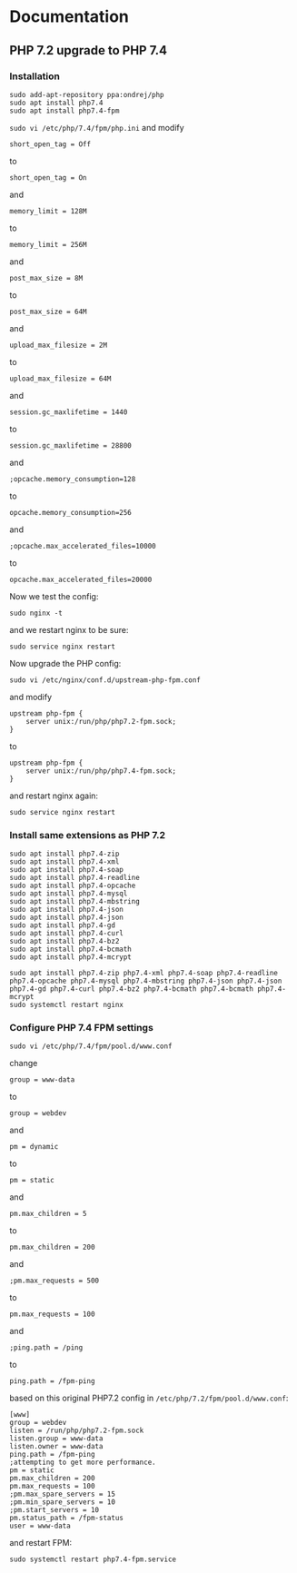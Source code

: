 # Documentation

## PHP 7.2 upgrade to PHP 7.4

### Installation

```
sudo add-apt-repository ppa:ondrej/php
sudo apt install php7.4
sudo apt install php7.4-fpm
```

`sudo vi /etc/php/7.4/fpm/php.ini` and modify
```
short_open_tag = Off
```
to
```
short_open_tag = On
```
and
```
memory_limit = 128M
```
to
```
memory_limit = 256M
```
and
```
post_max_size = 8M
```
to
```
post_max_size = 64M
```
and
```
upload_max_filesize = 2M
```
to
```
upload_max_filesize = 64M
```
and
```
session.gc_maxlifetime = 1440
```
to
```
session.gc_maxlifetime = 28800
```
and
```
;opcache.memory_consumption=128
```
to
```
opcache.memory_consumption=256
```
and
```
;opcache.max_accelerated_files=10000
```
to
```
opcache.max_accelerated_files=20000
```

Now we test the config:
```
sudo nginx -t
```
and we restart nginx to be sure:
```
sudo service nginx restart
```

Now upgrade the PHP config:
```
sudo vi /etc/nginx/conf.d/upstream-php-fpm.conf
```
and modify
```
upstream php-fpm {
    server unix:/run/php/php7.2-fpm.sock;
}
```
to
```
upstream php-fpm {
    server unix:/run/php/php7.4-fpm.sock;
}
```
and restart nginx again:
```
sudo service nginx restart
```


### Install same extensions as PHP 7.2
```
sudo apt install php7.4-zip
sudo apt install php7.4-xml
sudo apt install php7.4-soap
sudo apt install php7.4-readline
sudo apt install php7.4-opcache
sudo apt install php7.4-mysql
sudo apt install php7.4-mbstring
sudo apt install php7.4-json
sudo apt install php7.4-json
sudo apt install php7.4-gd
sudo apt install php7.4-curl
sudo apt install php7.4-bz2
sudo apt install php7.4-bcmath
sudo apt install php7.4-mcrypt
```
```
sudo apt install php7.4-zip php7.4-xml php7.4-soap php7.4-readline php7.4-opcache php7.4-mysql php7.4-mbstring php7.4-json php7.4-json php7.4-gd php7.4-curl php7.4-bz2 php7.4-bcmath php7.4-bcmath php7.4-mcrypt
sudo systemctl restart nginx
```

### Configure PHP 7.4 FPM settings
```
sudo vi /etc/php/7.4/fpm/pool.d/www.conf
```
change
```
group = www-data
```
to
```
group = webdev
```
and
```
pm = dynamic
```
to
```
pm = static
```
and
```
pm.max_children = 5
```
to
```
pm.max_children = 200
```
and
```
;pm.max_requests = 500
```
to
```
pm.max_requests = 100
```
and
```
;ping.path = /ping
```
to
```
ping.path = /fpm-ping
```
based on this original PHP7.2 config in `/etc/php/7.2/fpm/pool.d/www.conf`:
```
[www]
group = webdev
listen = /run/php/php7.2-fpm.sock
listen.group = www-data
listen.owner = www-data
ping.path = /fpm-ping
;attempting to get more performance.
pm = static
pm.max_children = 200
pm.max_requests = 100
;pm.max_spare_servers = 15
;pm.min_spare_servers = 10
;pm.start_servers = 10
pm.status_path = /fpm-status
user = www-data
```
and restart FPM:
```
sudo systemctl restart php7.4-fpm.service
```